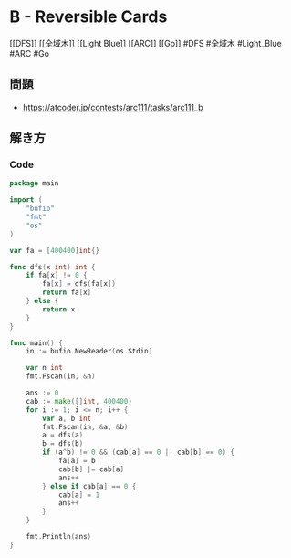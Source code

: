 # B - Reversible Cards
[[DFS]] [[全域木]] [[Light Blue]] [[ARC]] [[Go]]
#DFS #全域木 #Light_Blue #ARC #Go 

## 問題
- https://atcoder.jp/contests/arc111/tasks/arc111_b

## 解き方
### Code
```go
package main

import (
	"bufio"
	"fmt"
	"os"
)

var fa = [400400]int{}

func dfs(x int) int {
	if fa[x] != 0 {
		fa[x] = dfs(fa[x])
		return fa[x]
	} else {
		return x
	}
}

func main() {
	in := bufio.NewReader(os.Stdin)

	var n int
	fmt.Fscan(in, &n)

	ans := 0
	cab := make([]int, 400400)
	for i := 1; i <= n; i++ {
		var a, b int
		fmt.Fscan(in, &a, &b)
		a = dfs(a)
		b = dfs(b)
		if (a^b) != 0 && (cab[a] == 0 || cab[b] == 0) {
			fa[a] = b
			cab[b] |= cab[a]
			ans++
		} else if cab[a] == 0 {
			cab[a] = 1
			ans++
		}
	}

	fmt.Println(ans)
}
```